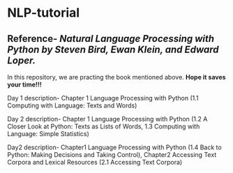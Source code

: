 # NLP-tutorial

## Reference- *Natural Language Processing with Python by Steven Bird, Ewan Klein, and Edward Loper.*

In this repository, we are practing the book mentioned above. **Hope it saves your time!!!**

Day 1 description- Chapter 1 Language Processing with Python (1.1 Computing with Language: Texts and Words)


Day 2 description- Chapter 1 Language Processing with Python (1.2 A Closer Look at Python: Texts as Lists of Words,
1.3 Computing with Language: Simple Statistics)

Day2 description- Chapter1 Language Processing with Python (1.4 Back to Python: Making Decisions and Taking Control), 
Chapter2 Accessing Text Corpora and Lexical Resources (2.1 Accessing Text Corpora)


